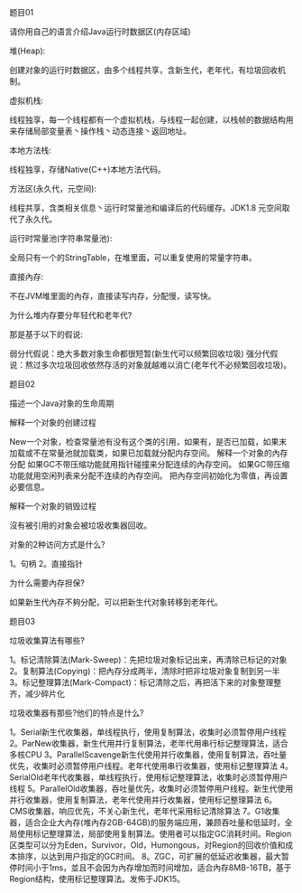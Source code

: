 题目01

请你用自己的语言介绍Java运行时数据区(内存区域)

堆(Heap):

创建对象的运行时数据区，由多个线程共享，含新生代，老年代，有垃圾回收机制。

虚拟机栈:

线程独享，每一个线程都有一个虚拟机栈，与线程一起创建，以栈帧的数据结构用来存储局部变量表丶操作栈丶动态连接丶返回地址。

本地方法栈:

线程独享，存储Native(C++)本地方法代码。

方法区(永久代，元空间):

线程共享，含类相关信息丶运行时常量池和编译后的代码缓存。JDK1.8 元空间取代了永久代。

运行时常量池(字符串常量池):

全局只有一个的StringTable，在堆里面，可以重复使用的常量字符串。

直接內存:

不在JVM堆里面的內存，直接读写内存，分配慢，读写快。

为什么堆内存要分年轻代和老年代?

那是基于以下的假说:

弱分代假说：绝大多数对象生命都很短暂(新生代可以频繁回收垃圾)
强分代假说：熬过多次垃圾回收依然存活的对象就越难以消亡(老年代不必频繁回收垃圾)。


题目02

描述一个Java对象的生命周期

解释一个对象的创建过程

New一个对象，检查常量池有没有这个类的引用，如果有，是否已加载，如果末加载或不在常量池就加载类，如果已加载就分配内存空间。
解释一个对象的內存分配
如果GC不带压缩功能就用指针碰撞来分配连续的內存空间。
如果GC带压缩功能就用空闲列表来分配不连续的內存空间。
把內存空间初始化为零值，再设置必要信息。

解释一个对象的销毁过程

沒有被引用的对象会被垃圾收集器回收。

对象的2种访问方式是什么?

1。句柄
2。直接指针

为什么需要內存担保?

如果新生代內存不夠分配，可以把新生代对象转移到老年代。

题目03

垃圾收集算法有哪些?

1。标记清除算法(Mark-Sweep)：先把垃圾对象标记出来，再清除已标记的对象
2。复制算法(Copying)：把內存分成两半，清除时把非垃圾对象复制到另一半
3。标记整理算法(Mark-Compact)：标记清除之后，再把活下来的对象整理整齐，减少碎片化

垃圾收集器有那些?他们的特点是什么?

1。Serial新生代收集器，单线程执行，使用复制算法，收集时必须暂停用户线程
2。ParNew收集器，新生代用并行复制算法，老年代用串行标记整理算法，适合多核CPU
3。ParallelScavenge新生代使用并行收集器，使用复制算法，吞吐量优先，收集时必须暂停用户线程。老年代使用串行收集器，使用标记整理算法
4。SerialOld老年代收集器，单线程执行，使用标记整理算法，收集时必须暂停用户线程
5。ParallelOld收集器，吞吐量优先，收集时必须暂停用户线程。新生代使用并行收集器，使用复制算法，老年代使用并行收集器，使用标记整理算法
6。CMS收集器，响应优先，不关心新生代，老年代采用标记清除算法
7。G1收集器，适合企业大內存(堆內存2GB-64GB)的服务端应用，兼顾吞吐量和低延时，全局使用标记整理算法，局部使用复制算法。使用者可以指定GC消耗时间。Region区类型可以分为Eden，Survivor，Old，Humongous，对Region的回收价值和成本排序，以达到用户指定的GC时间。
8。ZGC，可扩展的低延迟收集器，最大暂停时间小于1ms，並且不会因为內存增加而时间增加，适合內存8MB-16TB，基于Region结构，使用标记整理算法。发佈于JDK15。
